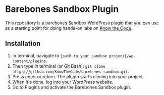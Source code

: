 # Barebones Sandbox Plugin

This repository is a barebones Sandbox WordPress plugin that you can use as a starting point for doing hands-on labs on [Know the Code](https://KnowTheCode/library).

## Installation

1. In terminal, navigate to `{path to your sandbox project}/wp-content/plugins`.
2. Then type in terminal (or Git Bash): `git clone https://github.com/KnowTheCode/barebones-sandbox.git`.
3. Press enter or return.  The plugin starts cloning into your project.
4. When it's done, log into your WordPress website.
5. Go to Plugins and activate the Barebones Sandbox plugin.
